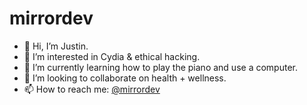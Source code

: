 # mirrordev
- 👋 Hi, I’m Justin.
- 👀 I’m interested in Cydia & ethical hacking.
- 🌱 I’m currently learning how to play the piano and use a computer.
- 💞️ I’m looking to collaborate on health + wellness.
- 📫 How to reach me: [@mirrordev](https://www.linkedin.com/in/developer-account-11583419b/)
